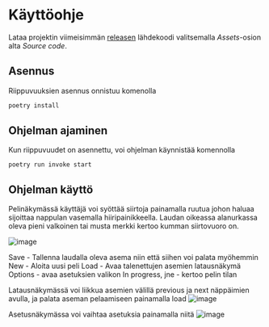 # Käyttöohje

Lataa projektin viimeisimmän [releasen](https://github.com/altarchess/ot-harjoitustyo/releases) lähdekoodi valitsemalla _Assets_-osion alta _Source code_.

## Asennus

Riippuvuuksien asennus onnistuu komenolla

```bash
poetry install
```

## Ohjelman ajaminen

Kun riippuvuudet on asennettu, voi ohjelman käynnistää komennolla

```
poetry run invoke start
```

## Ohjelman käyttö

Pelinäkymässä käyttäjä voi syöttää siirtoja painamalla ruutua johon haluaa sijoittaa nappulan vasemalla hiiripainikkeella. Laudan oikeassa alanurkassa oleva pieni valkoinen tai musta merkki kertoo kumman siirtovuoro on.

![image](https://user-images.githubusercontent.com/57199282/146083891-3d42d20f-7f10-457e-bc5c-51080a3c2aed.png)

 Save - Tallenna laudalla oleva asema niin että siihen voi palata myöhemmin
 New - Aloita uusi peli
 Load - Avaa talenettujen asemien latausnäkymä
 Options - avaa asetuksien valikon
 In progress, jne - kertoo pelin tilan
 
 Latausnäkymässä voi liikkua asemien välillä previous ja next näppäimien avulla, ja palata aseman pelaamiseen painamalla load
 ![image](https://user-images.githubusercontent.com/57199282/146084816-9abbaa92-7b06-4415-90e5-abc445f76962.png)

 Asetusnäkymässa voi vaihtaa asetuksia painamalla niitä
 ![image](https://user-images.githubusercontent.com/57199282/147420269-cf85b90c-6656-41de-8194-7121213ef47e.png)


